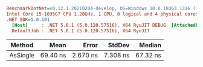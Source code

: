 ``` ini

BenchmarkDotNet=v0.12.1.20210204-develop, OS=Windows 10.0.18363.1316 (1909/November2019Update/19H2)
Intel Core i5-1035G7 CPU 1.20GHz, 1 CPU, 8 logical and 4 physical cores
.NET SDK=5.0.101
  [Host]     : .NET 5.0.1 (5.0.120.57516), X64 RyuJIT DEBUG  [AttachedDebugger]
  DefaultJob : .NET 5.0.1 (5.0.120.57516), X64 RyuJIT


```
|   Method |     Mean |    Error |   StdDev |   Median |
|--------- |---------:|---------:|---------:|---------:|
| AsSingle | 69.40 ns | 2.670 ns | 7.308 ns | 67.32 ns |
